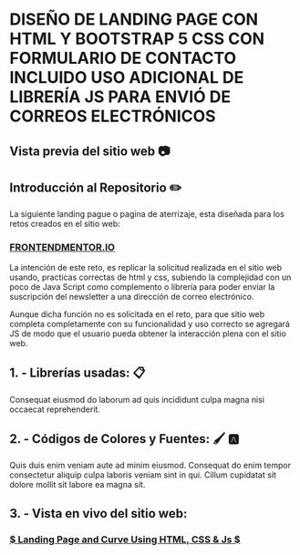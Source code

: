 # DISEÑO DE LANDING PAGE CON HTML Y BOOTSTRAP 5 CSS CON FORMULARIO DE CONTACTO INCLUIDO USO ADICIONAL DE LIBRERÍA JS PARA ENVIÓ DE CORREOS ELECTRÓNICOS

## Vista previa del sitio web 📷



## Introducción al Repositorio ✏️

La siguiente landing pague o pagina de aterrizaje, esta diseñada para los retos creados en el sitio web:

 ### [FRONTENDMENTOR.IO](https://www.frontendmentor.io/challenges/huddle-landing-page-with-curved-sections-5ca5ecd01e82137ec91a50f2) 

La intención de este reto, es replicar la solicitud realizada en el sitio web usando, practicas correctas de html y css, subiendo la complejidad con un poco de Java Script como complemento o librería para poder enviar la suscripción del newsletter a una dirección de correo electrónico.

Aunque dicha función no es solicitada en el reto, para que sitio web completa completamente con su funcionalidad y uso correcto se agregará JS de modo que el usuario pueda obtener la interacción plena con el sitio web.

## 1. - Librerías usadas: 📋

Consequat eiusmod do laborum ad quis incididunt culpa magna nisi occaecat reprehenderit.

## 2. - Códigos de Colores y Fuentes:  🖌️ 🅰️

Quis duis enim veniam aute ad minim eiusmod. Consequat do enim tempor consectetur aliquip culpa laboris veniam sint in qui. Cillum cupidatat sit dolore mollit sit labore ea magna sit.

## 3. - Vista en vivo del sitio web:

### [$ Landing Page and Curve Using HTML, CSS & Js $](https://legendary-florentine-8dc274.netlify.app/)